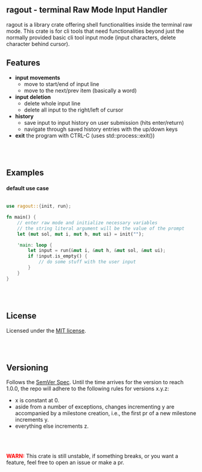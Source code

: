 ## ragout - terminal Raw Mode Input Handler

ragout is a library crate offering shell functionalities inside the terminal raw mode.
This crate is for cli tools that need functionalities beyond just the normally provided basic cli tool input mode (input characters, delete character behind cursor).

## Features
- **input movements**
    - move to start/end of input line
    - move to the next/prev item (basically a word) 
- **input deletion**
    - delete whole input line
    - delete all input to the right/left of cursor
- **history**
    - save input to input history on user submission (hits enter/return)
    - navigate through saved history entries with the up/down keys
- **exit** the program with CTRL-C (uses std::process::exit())

<br/><br/>

## Examples

#### default use case 

```rust

use ragout::{init, run};

fn main() {
    // enter raw mode and initialize necessary variables
    // the string literal argument will be the value of the prompt
    let (mut sol, mut i, mut h, mut ui) = init("");

    'main: loop {
        let input = run(&mut i, &mut h, &mut sol, &mut ui);
        if !input.is_empty() {
            // do some stuff with the user input
        }
    }
}

```

<br/><br/>

## License
Licensed under the <a href="LICENSE">MIT license</a>.

<br/><br/>

## Versioning 
Follows the [SemVer Spec](https://semver.org/).
Until the time arrives for the version to reach 1.0.0, the repo will adhere to the following rules for versions x.y.z:
- x is constant at 0.
- aside from a number of exceptions, changes incrementing y are accompanied by a milestone creation,
i.e., the first pr of a new milestone increments y.
- everything else increments z.

<br/><br/>

<b style="color: red">WARN:</b>
This crate is still unstable, if something breaks, or you want a feature, feel free to open an issue or make a pr.
